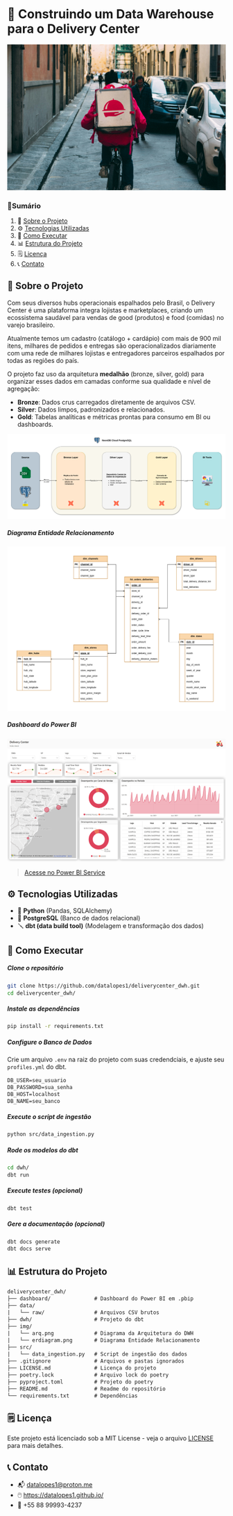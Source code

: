 # 🛵 Construindo um Data Warehouse para o Delivery Center

![header](img/kai-pilger-tL92LY152Sk-unsplash.jpg)

### 📜Sumário
1. 📌 [Sobre o Projeto](#-sobre-o-projeto)
2. ⚙️ [Tecnologias Utilizadas](#️-tecnologias-utilizadas)
3. 🚀 [Como Executar](#-como-executar)
4. 📊 [Estrutura do Projeto](#-estrutura-do-projeto)
5. 🗒️ [Licença](#️-licença)
6. 📞 [Contato](#-contato)

## 📌 Sobre o Projeto
Com seus diversos hubs operacionais espalhados pelo Brasil, o Delivery Center é uma plataforma integra lojistas e marketplaces, criando um ecossistema saudável para vendas de good (produtos) e food (comidas) no varejo brasileiro.

Atualmente temos um cadastro (catálogo + cardápio) com mais de 900 mil itens, milhares de pedidos e entregas são operacionalizados diariamente com uma rede de milhares lojistas e entregadores parceiros espalhados por todas as regiões do país.

O projeto faz uso da arquitetura **medalhão** (bronze, silver, gold) para organizar esses dados em camadas conforme sua qualidade e nível de agregação:
- **Bronze**: Dados crus carregados diretamente de arquivos CSV.
- **Silver**: Dados limpos, padronizados e relacionados.
- **Gold**: Tabelas analíticas e métricas prontas para consumo em BI ou dashboards.

![img](img/arq.png)

##### Diagrama Entidade Relacionamento

![img](img/erdiagram.png)

##### Dashboard do Power BI
![img](img/dash.png)
>[Acesse no Power BI Service](https://app.powerbi.com/view?r=eyJrIjoiMGJmNTYwYTQtODIwYy00Y2FjLTliMGUtNDJjMGNjNDllNGZhIiwidCI6ImJmOWUzNDgwLTkyM2UtNDNmMS04OTE1LTlmMmY3YjY2NTc0MSJ9)

## ⚙️ Tecnologias Utilizadas
- 🐍 **Python** (Pandas, SQLAlchemy)
- 🐘 **PostgreSQL** (Banco de dados relacional)
- 🪛 **dbt (data build tool)** (Modelagem e transformação dos dados)

## 🚀 Como Executar

##### Clone o repositório
```bash
git clone https://github.com/datalopes1/deliverycenter_dwh.git
cd deliverycenter_dwh/
```
##### Instale as dependências
```bash
pip install -r requirements.txt
```
##### Configure o Banco de Dados
Crie um arquivo `.env` na raiz do projeto com suas credendciais, e ajuste seu `profiles.yml` do dbt. 
```plaintext
DB_USER=seu_usuario
DB_PASSWORD=sua_senha
DB_HOST=localhost
DB_NAME=seu_banco
```
##### Execute o script de ingestão
```bash
python src/data_ingestion.py
```
##### Rode os modelos do dbt
```bash
cd dwh/
dbt run
```
##### Execute testes (opcional)
```bash
dbt test
```
##### Gere a documentação (opcional)
```bash
dbt docs generate
dbt docs serve
```
## 📊 Estrutura do Projeto

```plaintext
deliverycenter_dwh/
├── dashboard/              # Dashboard do Power BI em .pbip
├── data/                   
|   └── raw/                # Arquivos CSV brutos
├── dwh/                    # Projeto do dbt    
├── img/    
|   └── arq.png             # Diagrama da Arquitetura do DWH 
|   └── erdiagram.png       # Diagrama Entidade Relacionamento                    
├── src/
|   └── data_ingestion.py   # Script de ingestão dos dados
├── .gitignore              # Arquivos e pastas ignorados
├── LICENSE.md              # Licença do projeto
├── poetry.lock             # Arquivo lock do poetry
├── pyproject.toml          # Projeto do poetry
├── README.md               # Readme do repositório
└── requirements.txt        # Dependências
```

## 🗒️ Licença
Este projeto está licenciado sob a MIT License - veja o arquivo [LICENSE](LICENSE.md) para mais detalhes.

## 📞 Contato
- 📬 datalopes1@proton.me
- 🖱️ https://datalopes1.github.io/
- 📱 +55 88 99993-4237